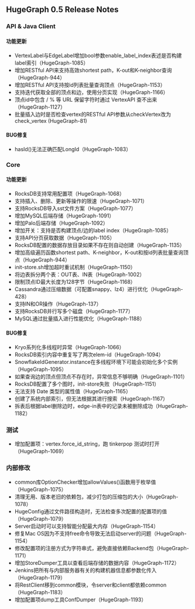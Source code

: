 ## HugeGraph 0.5 Release Notes

### API & Java Client

#### 功能更新
- VertexLabel与EdgeLabel增加bool参数enable_label_index表述是否构建label索引（HugeGraph-1085）
- 增加RESTful API来支持高效shortest path，K-out和K-neighbor查询（HugeGraph-944）
- 增加RESTful API支持按id列表批量查询顶点（HugeGraph-1153）
- 支持迭代获取全部的顶点和边，使用分页实现（HugeGraph-1166）
- 顶点id中包含 / % 等 URL 保留字符时通过 VertexAPI 查不出来（HugeGraph-1127）
- 批量插入边时是否检查vertex的RESTful API参数从checkVertex改为check_vertex (HugeGraph-81)
 
#### BUG修复
- hasId()无法正确匹配LongId（HugeGraph-1083）

### Core

#### 功能更新
- RocksDB支持常用配置项（HugeGraph-1068）
- 支持插入、删除、更新等操作的限速（HugeGraph-1071）
- 支持RocksDB导入sst文件方案（HugeGraph-1077）
- 增加MySQL后端存储（HugeGraph-1091）
- 增加Palo后端存储（HugeGraph-1092）
- 增加开关：支持是否构建顶点/边的label index（HugeGraph-1085）
- 支持API分页获取数据（HugeGraph-1105）
- RocksDB配置的数据存放目录如果不存在则自动创建（HugeGraph-1135）
- 增加高级遍历函数shortest path、K-neighbor，K-out和按id列表批量查询顶点（HugeGraph-944）
- init-store.sh增加超时重试机制（HugeGraph-1150）
- 将边表拆分两个表：OUT表、IN表（HugeGraph-1002）
- 限制顶点ID最大长度为128字节（HugeGraph-1168）
- Cassandra通过压缩数据（可配置snappy、lz4）进行优化（HugeGraph-428）
- 支持IN和OR操作（HugeGraph-137）
- 支持RocksDB并行写多个磁盘（HugeGraph-1177）
- MySQL通过批量插入进行性能优化（HugeGraph-1188）

#### BUG修复
- Kryo系列化多线程时异常（HugeGraph-1066）
- RocksDB索引内容中重复写了两次elem-id（HugeGraph-1094）
- SnowflakeIdGenerator.instance在多线程环境下可能会初始化多个实例（HugeGraph-1095）
- 如果查询边的顶点但顶点不存在时，异常信息不够明确（HugeGraph-1101）
- RocksDB配置了多个图时，init-store失败（HugeGraph-1151）
- 无法支持 Date 类型的属性值（HugeGraph-1165）
- 创建了系统内部索引，但无法根据其进行搜索（HugeGraph-1167）
- 拆表后根据label删除边时，edge-in表中的记录未被删除成功（HugeGraph-1182）

### 测试
- 增加配置项：vertex.force_id_string，跑 tinkerpop 测试时打开（HugeGraph-1069）

### 内部修改
- common库OptionChecker增加allowValues()函数用于枚举值（HugeGraph-1075）
- 清理无用、版本老旧的依赖包，减少打包的压缩包的大小（HugeGraph-1078）
- HugeConfig通过文件路径构造时，无法检查多次配置的配置项的值（HugeGraph-1079）
- Server启动时可以支持智能分配最大内存（HugeGraph-1154）
- 修复Mac OS因为不支持free命令导致无法启动server的问题（HugeGraph-1154）
- 修改配置项的注册方式为字符串式，避免直接依赖Backend包（HugeGraph-1171）
- 增加StoreDumper工具以查看后端存储的数据内容（HugeGraph-1172）
- Jenkins把所有与内部服务器有关的构建机器信息都参数化传入（HugeGraph-1179）
- 将RestClient移到common模块，令server和client都依赖common（HugeGraph-1183） 
- 增加配置项dump工具ConfDumper（HugeGraph-1193）